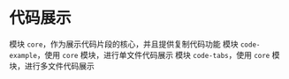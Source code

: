 # 代码展示

模块 `core`，作为展示代码片段的核心，并且提供复制代码功能
模块 `code-example`，使用 `core` 模块，进行单文件代码展示
模块 `code-tabs`，使用 `core` 模块，进行多文件代码展示
